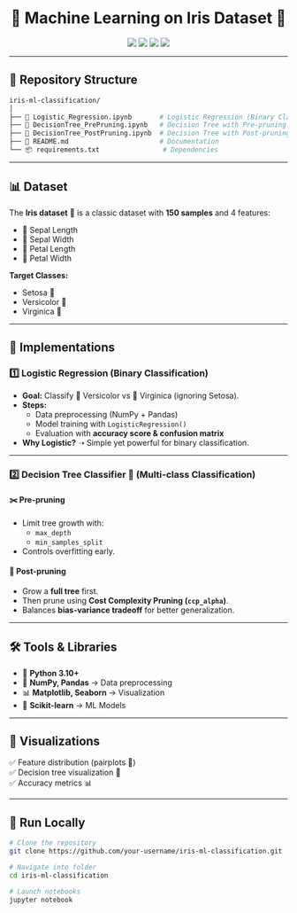 <h1 align="center">🌸 Machine Learning on Iris Dataset 🌿</h1>

<p align="center">
  <img src="https://img.shields.io/badge/Python-3.10-blue?logo=python&logoColor=white" />
  <img src="https://img.shields.io/badge/Scikit--learn-ML-orange?logo=scikitlearn&logoColor=white" />
  <img src="https://img.shields.io/badge/Jupyter-Notebook-yellow?logo=jupyter&logoColor=white" />
  <img src="https://img.shields.io/badge/Status-Completed-success?style=flat-square" />
</p>

---

## 📂 Repository Structure

```bash
iris-ml-classification/
│
├── 📘 Logistic_Regression.ipynb       # Logistic Regression (Binary Classification)
├── 🌳 DecisionTree_PrePruning.ipynb   # Decision Tree with Pre-pruning
├── 🌲 DecisionTree_PostPruning.ipynb  # Decision Tree with Post-pruning
├── 📄 README.md                       # Documentation
└── 📦 requirements.txt                # Dependencies
```


---

## 📊 Dataset  

The **Iris dataset** 🌸 is a classic dataset with **150 samples** and 4 features:  

- 🌱 Sepal Length  
- 🌱 Sepal Width  
- 🌸 Petal Length  
- 🌸 Petal Width  

**Target Classes:**  
- Setosa 🌼  
- Versicolor 🌿  
- Virginica 🌺  

---

## 🔎 Implementations  

### 1️⃣ Logistic Regression (Binary Classification)  
- **Goal:** Classify 🌿 Versicolor vs 🌺 Virginica (ignoring Setosa).  
- **Steps:**  
  - Data preprocessing (NumPy + Pandas)  
  - Model training with `LogisticRegression()`  
  - Evaluation with **accuracy score & confusion matrix**  
- **Why Logistic?** ➝ Simple yet powerful for binary classification.  

---

### 2️⃣ Decision Tree Classifier 🌳 (Multi-class Classification)  

#### ✂️ Pre-pruning  
- Limit tree growth with:  
  - `max_depth`  
  - `min_samples_split`  
- Controls overfitting early.  

#### 🌲 Post-pruning  
- Grow a **full tree** first.  
- Then prune using **Cost Complexity Pruning (`ccp_alpha`)**.  
- Balances **bias-variance tradeoff** for better generalization.  

---

## 🛠️ Tools & Libraries  

- 🐍 **Python 3.10+**  
- 🔢 **NumPy, Pandas** → Data preprocessing  
- 📊 **Matplotlib, Seaborn** → Visualization  
- 🤖 **Scikit-learn** → ML Models  

---

## 📸 Visualizations  

✅ Feature distribution (pairplots 🌸)  
✅ Decision tree visualization 🌳  
✅ Accuracy metrics 📊  

---

## 🚀 Run Locally  

```bash
# Clone the repository
git clone https://github.com/your-username/iris-ml-classification.git

# Navigate into folder
cd iris-ml-classification

# Launch notebooks
jupyter notebook

